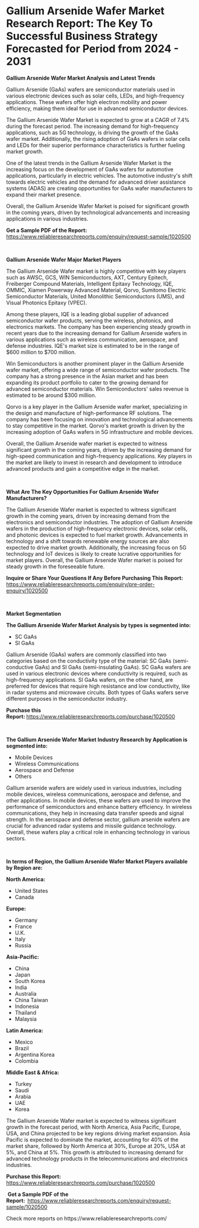 <p><h1>Gallium Arsenide Wafer Market Research Report: The Key To Successful Business Strategy Forecasted for Period from 2024 - 2031</h1></p><p><strong>Gallium Arsenide Wafer Market Analysis and Latest Trends</strong></p>
<p><p>Gallium Arsenide (GaAs) wafers are semiconductor materials used in various electronic devices such as solar cells, LEDs, and high-frequency applications. These wafers offer high electron mobility and power efficiency, making them ideal for use in advanced semiconductor devices.</p><p>The Gallium Arsenide Wafer Market is expected to grow at a CAGR of 7.4% during the forecast period. The increasing demand for high-frequency applications, such as 5G technology, is driving the growth of the GaAs wafer market. Additionally, the rising adoption of GaAs wafers in solar cells and LEDs for their superior performance characteristics is further fueling market growth.</p><p>One of the latest trends in the Gallium Arsenide Wafer Market is the increasing focus on the development of GaAs wafers for automotive applications, particularly in electric vehicles. The automotive industry's shift towards electric vehicles and the demand for advanced driver assistance systems (ADAS) are creating opportunities for GaAs wafer manufacturers to expand their market presence.</p><p>Overall, the Gallium Arsenide Wafer Market is poised for significant growth in the coming years, driven by technological advancements and increasing applications in various industries.</p></p>
<p><strong>Get a Sample PDF of the Report:&nbsp;</strong> <a href="https://www.reliableresearchreports.com/enquiry/request-sample/1020500">https://www.reliableresearchreports.com/enquiry/request-sample/1020500</a></p>
<p>&nbsp;</p>
<p><strong>Gallium Arsenide Wafer Major Market Players</strong></p>
<p><p>The Gallium Arsenide Wafer market is highly competitive with key players such as AWSC, GCS, WIN Semiconductors, AXT, Century Epitech, Freiberger Compound Materials, Intelligent Epitaxy Technology, IQE, OMMIC, Xiamen Powerway Advanced Material, Qorvo, Sumitomo Electric Semiconductor Materials, United Monolithic Semiconductors (UMS), and Visual Photonics Epitaxy (VPEC).</p><p>Among these players, IQE is a leading global supplier of advanced semiconductor wafer products, serving the wireless, photonics, and electronics markets. The company has been experiencing steady growth in recent years due to the increasing demand for Gallium Arsenide wafers in various applications such as wireless communication, aerospace, and defense industries. IQE's market size is estimated to be in the range of $600 million to $700 million.</p><p>Win Semiconductors is another prominent player in the Gallium Arsenide wafer market, offering a wide range of semiconductor wafer products. The company has a strong presence in the Asian market and has been expanding its product portfolio to cater to the growing demand for advanced semiconductor materials. Win Semiconductors' sales revenue is estimated to be around $300 million.</p><p>Qorvo is a key player in the Gallium Arsenide wafer market, specializing in the design and manufacture of high-performance RF solutions. The company has been focusing on innovation and technological advancements to stay competitive in the market. Qorvo's market growth is driven by the increasing adoption of GaAs wafers in 5G infrastructure and mobile devices.</p><p>Overall, the Gallium Arsenide wafer market is expected to witness significant growth in the coming years, driven by the increasing demand for high-speed communication and high-frequency applications. Key players in the market are likely to invest in research and development to introduce advanced products and gain a competitive edge in the market.</p></p>
<p>&nbsp;</p>
<p><strong>What Are The Key Opportunities For Gallium Arsenide Wafer Manufacturers?</strong></p>
<p><p>The Gallium Arsenide Wafer market is expected to witness significant growth in the coming years, driven by increasing demand from the electronics and semiconductor industries. The adoption of Gallium Arsenide wafers in the production of high-frequency electronic devices, solar cells, and photonic devices is expected to fuel market growth. Advancements in technology and a shift towards renewable energy sources are also expected to drive market growth. Additionally, the increasing focus on 5G technology and IoT devices is likely to create lucrative opportunities for market players. Overall, the Gallium Arsenide Wafer market is poised for steady growth in the foreseeable future.</p></p>
<p><strong>Inquire or Share Your Questions If Any Before Purchasing This Report:</strong> <a href="https://www.reliableresearchreports.com/enquiry/pre-order-enquiry/1020500">https://www.reliableresearchreports.com/enquiry/pre-order-enquiry/1020500</a></p>
<p>&nbsp;</p>
<p><strong>Market Segmentation</strong></p>
<p><strong>The Gallium Arsenide Wafer Market Analysis by types is segmented into:</strong></p>
<p><ul><li>SC GaAs</li><li>SI GaAs</li></ul></p>
<p><p>Gallium Arsenide (GaAs) wafers are commonly classified into two categories based on the conductivity type of the material: SC GaAs (semi-conductive GaAs) and SI GaAs (semi-insulating GaAs). SC GaAs wafers are used in various electronic devices where conductivity is required, such as high-frequency applications. SI GaAs wafers, on the other hand, are preferred for devices that require high resistance and low conductivity, like in radar systems and microwave circuits. Both types of GaAs wafers serve different purposes in the semiconductor industry.</p></p>
<p><strong>Purchase this Report:&nbsp;</strong><a href="https://www.reliableresearchreports.com/purchase/1020500">https://www.reliableresearchreports.com/purchase/1020500</a></p>
<p>&nbsp;</p>
<p><strong>The Gallium Arsenide Wafer Market Industry Research by Application is segmented into:</strong></p>
<p><ul><li>Mobile Devices</li><li>Wireless Communications</li><li>Aerospace and Defense</li><li>Others</li></ul></p>
<p><p>Gallium arsenide wafers are widely used in various industries, including mobile devices, wireless communications, aerospace and defense, and other applications. In mobile devices, these wafers are used to improve the performance of semiconductors and enhance battery efficiency. In wireless communications, they help in increasing data transfer speeds and signal strength. In the aerospace and defense sector, gallium arsenide wafers are crucial for advanced radar systems and missile guidance technology. Overall, these wafers play a critical role in enhancing technology in various sectors.</p></p>
<p>&nbsp;</p>
<p><strong>In terms of Region, the Gallium Arsenide Wafer Market Players available by Region are:</strong></p>
<p>
    <p> <strong> North America: </strong>
        <ul>
            <li>United States</li>
            <li>Canada</li>
        </ul>
        </p> 
    <p> <strong> Europe: </strong>
        <ul>
            <li>Germany</li>
            <li>France</li>
            <li>U.K.</li>
            <li>Italy</li>
            <li>Russia</li>
        </ul>
        </p> 
    <p> <strong> Asia-Pacific: </strong>
        <ul>
            <li>China</li>
            <li>Japan</li>
            <li>South Korea</li>
            <li>India</li>
            <li>Australia</li>
            <li>China Taiwan</li>
            <li>Indonesia</li>
            <li>Thailand</li>
            <li>Malaysia</li>
        </ul>
        </p> 
    <p> <strong> Latin America: </strong>
        <ul>
            <li>Mexico</li>
            <li>Brazil</li>
            <li>Argentina Korea</li>
            <li>Colombia</li>
        </ul>
        </p> 
    <p> <strong> Middle East & Africa: </strong>
        <ul>
            <li>Turkey</li>
            <li>Saudi</li>
            <li>Arabia</li>
            <li>UAE</li>
            <li>Korea</li>
        </ul>
    </p>
    </p>
<p><p>The Gallium Arsenide Wafer market is expected to witness significant growth in the forecast period, with North America, Asia Pacific, Europe, USA, and China projected to be key regions driving market expansion. Asia Pacific is expected to dominate the market, accounting for 40% of the market share, followed by North America at 30%, Europe at 20%, USA at 5%, and China at 5%. This growth is attributed to increasing demand for advanced technology products in the telecommunications and electronics industries.</p></p>
<p><strong>Purchase this Report: </strong><a href="https://www.reliableresearchreports.com/purchase/1020500">https://www.reliableresearchreports.com/purchase/1020500</a></p>
<p>&nbsp;<strong>Get a Sample PDF of the Report:&nbsp;&nbsp;</strong><a href="https://www.reliableresearchreports.com/enquiry/request-sample/1020500">https://www.reliableresearchreports.com/enquiry/request-sample/1020500</a></p>
<p><strong></strong></p>
<p>Check more reports on https://www.reliableresearchreports.com/</p>